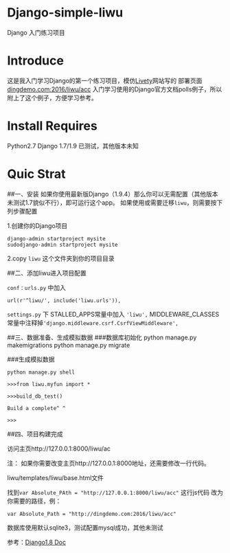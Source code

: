 # Django-simple-liwu
Django 入门练习项目
# Introduce
这是我入门学习Django的第一个练习项目，模仿[Livety][1]网站写的
部署页面 [dingdemo.com:2016/liwu/acc][2]
入门学习使用的Django官方文档polls例子，所以附上了这个例子，方便学习参考。
# Install Requires
Python2.7 Django 1.7/1.9 已测试，其他版本未知
# Quic Strat
##一、安装
如果你使用最新版Django（1.9.4）那么你可以无需配置（其他版本未测试1.7貌似不行），即可运行这个app。
如果使用或需要迁移`liwu`，则需要按下列步骤配置

1.创建你的Django项目

    django-admin startproject mysite
    sudodjango-admin startproject mysite

2.copy `liwu` 这个文件夹到你的项目目录

##二、添加liwu进入项目配置

`conf：urls.py` 中加入

    url(r'^liwu/', include('liwu.urls')),

`settings.py` 下
STALLED_APPS常量中加入  `'liwu',`
MIDDLEWARE_CLASSES常量中注释掉`'django.middleware.csrf.CsrfViewMiddleware',`

##三、数据准备、生成模拟数据
###数据库初始化
    python manage.py makemigrations
    python manage.py migrate

###生成模拟数据

    python manage.py shell
    
    >>>from liwu.myfun import *
    
    >>>build_db_test()
    
    Build a complete^ ^
    
    >>>

##四、项目构建完成

访问主页http://127.0.0.1:8000/liwu/ac

注：
如果你需要改变主页http://127.0.0.1:8000地址，还需要修改一行代码。

liwu/templates/liwu/base.html文件

找到`var Absolute_PAth = "http://127.0.0.1:8000/liwu/acc"` 这行js代码
改为你需要的路径，例：

    var Absolute_Path = "http://dingdemo.com:2016/liwu/acc"


数据库使用默认sqlite3，测试配置mysql成功，其他未测试

参考：[Django1.8 Doc][3]




  [1]: http://www.livety.com/zh-hans/
  [2]: http://dingdemo.com:2016/liwu/acc
  [3]: http://python.usyiyi.cn/django/index.html#
